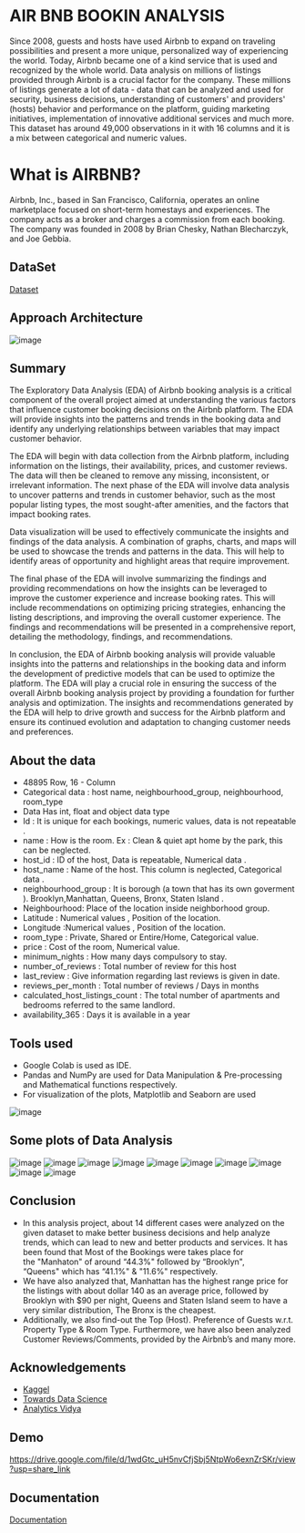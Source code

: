
# AIR BNB BOOKIN ANALYSIS

Since 2008, guests and hosts have used Airbnb to expand on traveling possibilities and present a more unique, personalized way of experiencing the world. Today, Airbnb became one of a kind service that is used and recognized by the whole world. Data analysis on millions of listings provided through Airbnb is a crucial factor for the company. These millions of listings generate a lot of data - data that can be analyzed and used for security, business decisions, understanding of customers' and providers' (hosts) behavior and performance on the platform, guiding marketing initiatives, implementation of innovative additional services and much more.
This dataset has around 49,000 observations in it with 16 columns and it is a mix between categorical and numeric values.

# What is AIRBNB?
Airbnb, Inc., based in San Francisco, California, operates an online marketplace focused on short-term homestays and experiences. The company acts as a broker and charges a commission from each booking. The company was founded in 2008 by Brian Chesky, Nathan Blecharczyk, and Joe Gebbia.
## DataSet
[Dataset](https://drive.google.com/file/d/1zylXAoVfDJpVH7QSSmQ4swJI7yav-U-l/view?usp=share_link)

## Approach Architecture
![image](https://user-images.githubusercontent.com/33152425/218307787-385dc242-f55f-4163-a3ff-a70d8a474790.png)
## Summary
The Exploratory Data Analysis (EDA) of Airbnb booking analysis is a critical component of the overall project aimed at understanding the various factors that influence customer booking decisions on the Airbnb platform. The EDA will provide insights into the patterns and trends in the booking data and identify any underlying relationships between variables that may impact customer behavior.

The EDA will begin with data collection from the Airbnb platform, including information on the listings, their availability, prices, and customer reviews. The data will then be cleaned to remove any missing, inconsistent, or irrelevant information. The next phase of the EDA will involve data analysis to uncover patterns and trends in customer behavior, such as the most popular listing types, the most sought-after amenities, and the factors that impact booking rates.

Data visualization will be used to effectively communicate the insights and findings of the data analysis. A combination of graphs, charts, and maps will be used to showcase the trends and patterns in the data. This will help to identify areas of opportunity and highlight areas that require improvement.

The final phase of the EDA will involve summarizing the findings and providing recommendations on how the insights can be leveraged to improve the customer experience and increase booking rates. This will include recommendations on optimizing pricing strategies, enhancing the listing descriptions, and improving the overall customer experience. The findings and recommendations will be presented in a comprehensive report, detailing the methodology, findings, and recommendations.

In conclusion, the EDA of Airbnb booking analysis will provide valuable insights into the patterns and relationships in the booking data and inform the development of predictive models that can be used to optimize the platform. The EDA will play a crucial role in ensuring the success of the overall Airbnb booking analysis project by providing a foundation for further analysis and optimization. The insights and recommendations generated by the EDA will help to drive growth and success for the Airbnb platform and ensure its continued evolution and adaptation to changing customer needs and preferences.

## About the data
- 48895 Row, 16 - Column
- Categorical data : host name, neighbourhood_group, neighbourhood, room_type
- Data Has int, float and object data type
- Id : It is unique for each bookings, numeric values, data is not repeatable .
- name : How is the room. Ex : Clean & quiet apt home by the park, this can be neglected.
- host_id : ID of the host, Data is repeatable, Numerical data .
- host_name : Name of the host. This column is neglected, Categorical data .
- neighbourhood_group : It is borough (a town that has its own goverment ). Brooklyn,Manhattan, Queens, Bronx, Staten Island .
- Neighbourhood: Place of the location  inside neighborhood group.
- Latitude : Numerical values , Position of the location.
- Longitude :Numerical values , Position of the location.
- room_type : Private, Shared or Entire/Home, Categorical value.
- price : Cost of the room, Numerical value.
- minimum_nights : How many days compulsory to stay.
- number_of_reviews : Total number of review for this host
- last_review :  Give information regarding  last reviews is given in date.
- reviews_per_month : Total number of reviews / Days in months
- calculated_host_listings_count : The total number of apartments and bedrooms referred to the same landlord.
- availability_365 : Days it is available in a year

## Tools used
- Google Colab is used as IDE.
- Pandas and NumPy are used for Data Manipulation & Pre-processing and Mathematical functions respectively.
- For visualization of the plots, Matplotlib and Seaborn are used

![image](https://user-images.githubusercontent.com/33152425/218307513-8992348e-1f0c-4afa-bba1-fc7ab292f114.png)

## Some plots of Data Analysis
![image](https://user-images.githubusercontent.com/33152425/218307608-754ff0d3-d157-4aa8-ae57-542a6872d8d7.png)
![image](https://user-images.githubusercontent.com/33152425/218307616-753bcc8a-ee3e-4fac-a232-f2bc37ff36f2.png)
![image](https://user-images.githubusercontent.com/33152425/218307620-2fc7de46-a7ec-45d0-871d-ceccab35498c.png)
![image](https://user-images.githubusercontent.com/33152425/218307627-83aedf69-0841-4414-bf43-8e6036ef917b.png)
![image](https://user-images.githubusercontent.com/33152425/218307634-23d8a062-c2c1-43d7-a05d-b051c6951736.png)
![image](https://user-images.githubusercontent.com/33152425/218307637-17fa00ac-c919-4f65-9b86-a2d7be9d52e4.png)
![image](https://user-images.githubusercontent.com/33152425/218307642-a7ad2b11-babd-432a-bc2f-cf978e3169ba.png)
![image](https://user-images.githubusercontent.com/33152425/218307649-31e656f8-43b2-491f-9620-303536a6a8a1.png)
![image](https://user-images.githubusercontent.com/33152425/218307652-003868d3-d523-473c-9ea2-50670b3c6bbf.png)
![image](https://user-images.githubusercontent.com/33152425/218307658-df4fade0-80f3-477c-8c23-c3025cb0ecf3.png)

## Conclusion
- In this analysis project, about 14 different cases were analyzed on the given dataset to make better business decisions and help analyze trends, which can lead to new and better products and services. It has been found that Most of the Bookings were takes place for the "Manhaton" of around “44.3%" followed by “Brooklyn", “Queens" which has “41.1%" & "11.6%" respectively. 
- We have also analyzed that, Manhattan has the highest range price for the listings with about dollar 140 as an average price, followed by Brooklyn with $90 per night, Queens and Staten Island seem to have a very similar distribution, The Bronx is the cheapest.
- Additionally, we also find-out the Top (Host). Preference of Guests w.r.t. Property Type & Room Type. Furthermore, we have also been analyzed Customer Reviews/Comments,  provided by the Airbnb’s and many more.

## Acknowledgements

 - [Kaggel](https://www.kaggle.com/code/subhradeep88/airbnb-analysis-eda/notebook)
 - [Towards Data Science](https://towardsdatascience.com/data-cleaning-and-eda-on-airbnb-dataset-with-python-pandas-and-seaborn-7c276116b650)
 - [Analytics Vidya](https://www.analyticsvidhya.com/blog/2021/10/end-to-end-predictive-analysis-on-airbnb-listings-data/)


## Demo



https://drive.google.com/file/d/1wdGtc_uH5nvCfjSbj5NtpWo6exnZrSKr/view?usp=share_link
## Documentation

[Documentation](https://colab.research.google.com/drive/1L_l_9b0rHkQUX1ZQt-KpyS47XBbS5GaY?usp=share_link)

